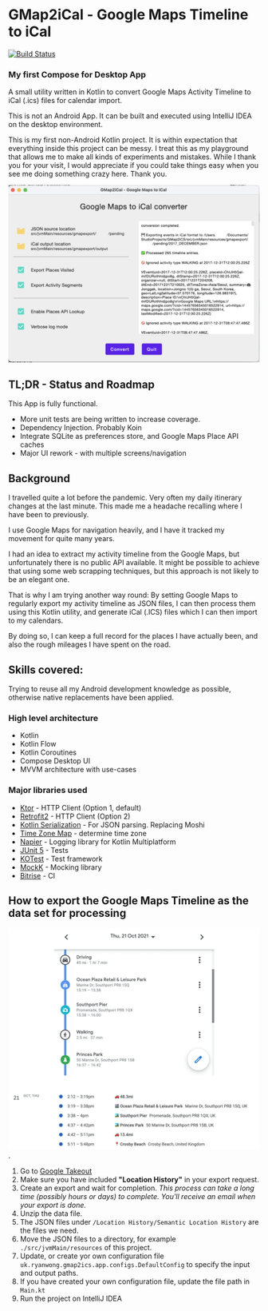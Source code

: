 # GMap2iCal - Google Maps Timeline to iCal

[![Build Status](https://app.bitrise.io/app/0667f15b93a99b17/status.svg?token=2nCEgRSOnFG82N7YWNSPBQ&branch=master)](https://app.bitrise.io/app/0667f15b93a99b17)

### My first Compose for Desktop App

A small utility written in Kotlin to convert Google Maps Activity Timeline to iCal (.ics) files for calendar import.

This is not an Android App. It can be built and executed using IntelliJ IDEA on the desktop environment.

This is my first non-Android Kotlin project. It is within expectation that everything inside this project can be messy.
I treat this as my playground that allows me to make all kinds of experiments and mistakes. While I thank you for your
visit, I would appreciate if you could take things easy when you see me doing something crazy here. Thank you.

<div style="text-align:center"><img src="screenshot-220804.png" /></div>

## TL;DR - Status and Roadmap

This App is fully functional.

* More unit tests are being written to increase coverage.
* Dependency Injection. Probably Koin
* Integrate SQLite as preferences store, and Google Maps Place API caches
* Major UI rework - with multiple screens/navigation

## Background

I travelled quite a lot before the pandemic. Very often my daily itinerary changes at the last minute. This made me a
headache recalling where I have been to previously.

I use Google Maps for navigation heavily, and I have it tracked my movement for quite many years.

I had an idea to extract my activity timeline from the Google Maps, but unfortunately there is no public API available.
It might be possible to achieve that using some web scrapping techniques, but this approach is not likely to be an
elegant one.

That is why I am trying another way round: By setting Google Maps to regularly export my activity timeline as JSON
files, I can then process them using this Kotlin utility, and generate iCal (.ICS) files which I can then import to my
calendars.

By doing so, I can keep a full record for the places I have actually been, and also the rough mileages I have spent on
the road.

## Skills covered:

Trying to reuse all my Android development knowledge as possible, otherwise native replacements have been applied.

### High level architecture

* Kotlin
* Kotlin Flow
* Kotlin Coroutines
* Compose Desktop UI
* MVVM architecture with use-cases

### Major libraries used

* [Ktor](https://ktor.io/) - HTTP Client (Option 1, default)
* [Retrofit2](https://square.github.io/retrofit/) - HTTP Client (Option 2)
* [Kotlin Serialization](https://kotlinlang.org/docs/serialization.html) - For JSON parsing. Replacing Moshi
* [Time Zone Map](https://github.com/dustin-johnson/timezonemap) - determine time zone
* [Napier](https://github.com/AAkira/Napier) - Logging library for Kotlin Multiplatform
* [JUnit 5](https://github.com/junit-team/junit5) - Tests
* [KOTest](https://kotest.io/) - Test framework
* [MockK](https://mockk.io/) - Mocking library
* [Bitrise](https://app.bitrise.io/) - CI

## How to export the Google Maps Timeline as the data set for processing

<div style="text-align:center"><img src="preview.png" /></div>.

1. Go to [Google Takeout](https://takeout.google.com/)
2. Make sure you have included **"Location History"** in your export request.
3. Create an export and wait for completion. _This process can take a long time (possibly hours or days) to complete.
   You'll receive an email when your export is done._
4. Unzip the data file.
5. The JSON files under `/Location History/Semantic Location History` are the files we need.
6. Move the JSON files to a directory, for example `./src/jvmMain/resources` of this project.
7. Update, or create yor own configuration file `uk.ryanwong.gmap2ics.app.configs.DefaultConfig` to specify the input and
   output paths.
8. If you have created your own configuration file, update the file path in `Main.kt`
9. Run the project on IntelliJ IDEA
